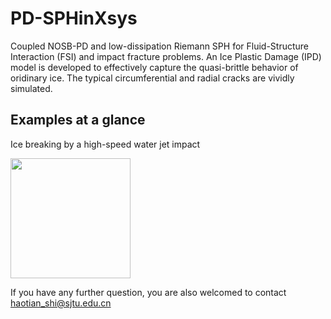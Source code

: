 # PD-SPHinXsys

Coupled NOSB-PD and low-dissipation Riemann SPH for Fluid-Structure Interaction (FSI) and impact fracture problems.
An Ice Plastic Damage (IPD) model is developed to effectively capture the quasi-brittle behavior of oridinary ice.
The typical circumferential and radial cracks are vividly simulated.

## Examples at a glance

Ice breaking by a high-speed water jet impact

<a href="https://github.com/SPH-PD-Initializer/PD-SPHinXsys/tree/master/tests/3d_examples/extra_3d_PD/ice-jet/PD_waterColumn_rotation_BaoyuNi_plastic_RC.cpp">
<img src="https://github.com/SPH-PD-Initializer/PD-SPHinXsys/tree/master/ICEBREAKING.mov" height="192px"></a>

If you have any further question, you are also welcomed to contact haotian_shi@sjtu.edu.cn